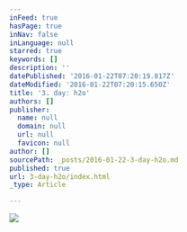 ```yaml
---
inFeed: true
hasPage: true
inNav: false
inLanguage: null
starred: true
keywords: []
description: ''
datePublished: '2016-01-22T07:20:19.817Z'
dateModified: '2016-01-22T07:20:15.650Z'
title: '3. day: h2o'
authors: []
publisher:
  name: null
  domain: null
  url: null
  favicon: null
author: []
sourcePath: _posts/2016-01-22-3-day-h2o.md
published: true
url: 3-day-h2o/index.html
_type: Article

---
```

![](https://the-grid-user-content.s3-us-west-2.amazonaws.com/cce81adc-ca73-4df9-b311-947d05e1e1bd.jpg)